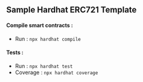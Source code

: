 ## Sample Hardhat ERC721 Template 

#### Compile smart contracts :

- Run : ``` npx hardhat compile ``` 


#### Tests :

- Run : ``` npx hardhat test ``` 
- Coverage : ``` npx hardhat coverage ``` 

